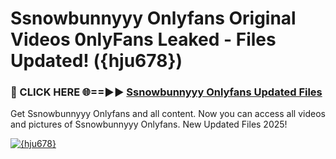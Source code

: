 # Ssnowbunnyyy Onlyfans Original Videos 0nlyFans Leaked - Files Updated! ({hju678})

<h3>🔴 CLICK HERE 🌐==►► <a href="https://tinyurl.com/ms9xzufz" rel="nofollow">Ssnowbunnyyy Onlyfans Updated Files</a></h3>

Get Ssnowbunnyyy Onlyfans and all content. Now you can access all videos and pictures of Ssnowbunnyyy Onlyfans. New Updated Files 2025!

[![{hju678}](https://i.imgur.com/PQ7UWWw.gif)](https://tinyurl.com/ms9xzufz)